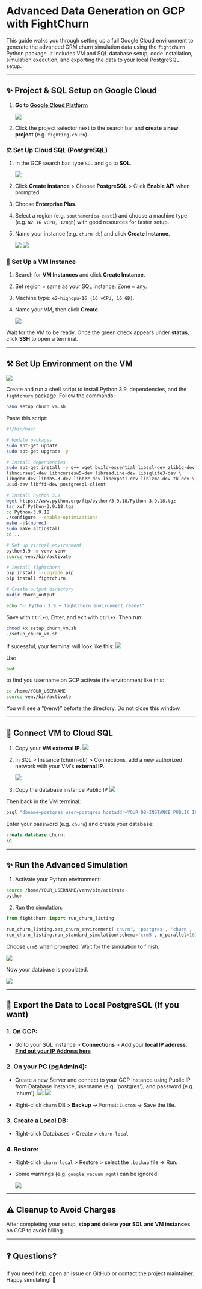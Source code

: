 # Advanced Data Generation on GCP with FightChurn

This guide walks you through setting up a full Google Cloud environment to generate the advanced CRM churn simulation data using the `fightchurn` Python package. It includes VM and SQL database setup, code installation, simulation execution, and exporting the data to your local PostgreSQL setup.

---

## ✨ Project & SQL Setup on Google Cloud

1. **Go to [Google Cloud Platform](https://cloud.google.com)**
   
   ![](./readme_files/advanced-data-generation/image1.png)

2. Click the project selector next to the search bar and **create a new project** (e.g. `fighting-churn`).

### ⚖️ Set Up Cloud SQL (PostgreSQL)

1. In the GCP search bar, type `SQL` and go to **SQL**.

   ![](./readme_files/advanced-data-generation/image5.png)

2. Click **Create instance** > Choose **PostgreSQL** > Click **Enable API** when prompted.

3. Choose **Enterprise Plus**.
4. Select a region (e.g. `southamerica-east1`) and choose a machine type (e.g. `N2 16 vCPU, 128gb`) with good resources for faster setup.
5. Name your instance (e.g. `churn-db`) and click **Create Instance**.

   ![](./readme_files/advanced-data-generation/image29.png)
   ![](./readme_files/advanced-data-generation/image31.png)

### 📁 Set Up a VM Instance

1. Search for **VM Instances** and click **Create Instance**.
2. Set region = same as your SQL instance. Zone = any.
3. Machine type: `e2-highcpu-16 (16 vCPU, 16 GB)`.
4. Name your VM, then click **Create**.

   ![](./readme_files/advanced-data-generation/image15.png)
   
Wait for the VM to be ready. Once the green check appears under **status**, click **SSH** to open a terminal.

---

## ⚒️ Set Up Environment on the VM

   ![](./readme_files/advanced-data-generation/image10.png)


Create and run a shell script to install Python 3.9, dependencies, and the `fightchurn` package. Follow the commands:

```bash
nano setup_churn_vm.sh
```

Paste this script:

```bash
#!/bin/bash

# Update packages
sudo apt-get update
sudo apt-get upgrade -y

# Install dependencies
sudo apt-get install -y g++ wget build-essential libssl-dev zlib1g-dev \
libncurses5-dev libncursesw5-dev libreadline-dev libsqlite3-dev \
libgdbm-dev libdb5.3-dev libbz2-dev libexpat1-dev liblzma-dev tk-dev \
uuid-dev libffi-dev postgresql-client

# Install Python 3.9
wget https://www.python.org/ftp/python/3.9.18/Python-3.9.18.tgz
tar xvf Python-3.9.18.tgz
cd Python-3.9.18
./configure --enable-optimizations
make -j$(nproc)
sudo make altinstall
cd ..

# Set up virtual environment
python3.9 -m venv venv
source venv/bin/activate

# Install fightchurn
pip install --upgrade pip
pip install fightchurn

# Create output directory
mkdir churn_output

echo "✅ Python 3.9 + fightchurn environment ready!"
```

Save with `Ctrl+O`, Enter, and exit with `Ctrl+X`. Then run:

```bash
chmod +x setup_churn_vm.sh
./setup_churn_vm.sh
```

If sucessful, your terminal will look like this:
   ![](./readme_files/advanced-data-generation/image28.png)

Use 
```bash
pwd
```
to find you username on GCP activate the environment like this:

```bash
cd /home/YOUR_USERNAME
source venv/bin/activate
```
You will see a “(venv)” beforte the directory. Do not close this window.

---

## 🔗 Connect VM to Cloud SQL

1. Copy your **VM external IP**.
   ![](./readme_files/advanced-data-generation/image18.png)
2. In SQL > Instance (churn-db) > Connections, add a new authorized network with your VM's **external IP**.

   ![](./readme_files/advanced-data-generation/image21.png)
3. Copy the database instance Public IP
   ![](./readme_files/advanced-data-generation/image30.png)

Then back in the VM terminal:

```bash
psql "dbname=postgres user=postgres hostaddr=YOUR_DB-INSTANCE_PUBLIC_IP"
```

Enter your password (e.g. `churn`) and create your database:

```sql
create database churn;
\q
```

---

## ✨ Run the Advanced Simulation

1. Activate your Python environment:

```bash
source /home/YOUR_USERNAME/venv/bin/activate
python
```

2. Run the simulation:

```python
from fightchurn import run_churn_listing

run_churn_listing.set_churn_environment('churn', 'postgres', 'churn', '/usr/src/churn_output', host='YOUR_DB-INSTANCE_PUBLIC_IP')
run_churn_listing.run_standard_simulation(schema='crm5', n_parallel=16)
```

Choose `crm5` when prompted. Wait for the simulation to finish.

   ![](./readme_files/advanced-data-generation/image24.png)

Now your database is populated. 

   ![](./readme_files/advanced-data-generation/image6.png)


---

## 🛫 Export the Data to Local PostgreSQL (If you want)

### 1. On GCP:

- Go to your SQL instance > **Connections** > Add your **local IP address**. **[Find out your IP Address here](https://whatismyipaddress.com)**

### 2. On your PC (pgAdmin4):

- Create a new Server and connect to your GCP instance using Public IP from Database instance, username (e.g. 'postgres'), and password (e.g. 'churn').
   ![](./readme_files/advanced-data-generation/image8.png)
   ![](./readme_files/advanced-data-generation/image2.png)


- Right-click `churn` DB > **Backup** → Format: `Custom` → Save the file.

### 3. Create a Local DB:

- Right-click Databases > Create > `churn-local`

### 4. Restore:

- Right-click `churn-local` > Restore > select the `.backup` file → Run.
- Some warnings (e.g. `google_vacuum_mgmt`) can be ignored.

   ![](./images/pgadmin-restore.png)

---

## ⚠️ Cleanup to Avoid Charges

After completing your setup, **stop and delete your SQL and VM instances** on GCP to avoid billing.

---

## ❓ Questions?

If you need help, open an issue on GitHub or contact the project maintainer. Happy simulating! 🚀


